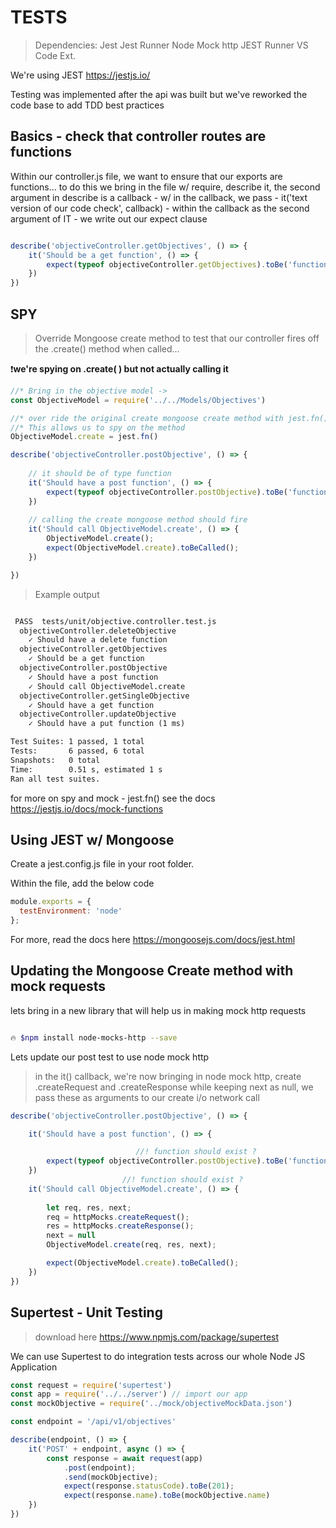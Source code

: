 # TESTS

> Dependencies:
> Jest
> Jest Runner
> Node Mock http
> JEST Runner VS Code Ext.

We're using JEST <https://jestjs.io/>

Testing was implemented after the api was built but we've reworked the code base to add TDD best practices

## Basics - check that controller routes are functions

Within our controller.js file, we want to ensure that our exports are functions... to do this we bring in the file w/ require, describe it, the second argument in describe is a callback - w/ in the callback, we pass - it('text version of our code check', callback) - within the callback as the second argument of IT - we write out our expect clause

``` js

describe('objectiveController.getObjectives', () => {
    it('Should be a get function', () => {
        expect(typeof objectiveController.getObjectives).toBe('function')
    })
})

```

## SPY

> Override Mongoose create method to test that our controller fires off the .create() method when called...

❗**we're spying on .create( ) but not actually calling it**

``` js
//* Bring in the objective model -> 
const ObjectiveModel = require('../../Models/Objectives')

//* over ride the original create mongoose create method with jest.fn()
//* This allows us to spy on the method
ObjectiveModel.create = jest.fn()
```

``` js
describe('objectiveController.postObjective', () => {
    
    // it should be of type function
    it('Should have a post function', () => {
        expect(typeof objectiveController.postObjective).toBe('function')
    })
    
    // calling the create mongoose method should fire
    it('Should call ObjectiveModel.create', () => {
        ObjectiveModel.create();
        expect(ObjectiveModel.create).toBeCalled();
    })

})

```

> Example output

``` md

 PASS  tests/unit/objective.controller.test.js
  objectiveController.deleteObjective
    ✓ Should have a delete function
  objectiveController.getObjectives
    ✓ Should be a get function
  objectiveController.postObjective
    ✓ Should have a post function
    ✓ Should call ObjectiveModel.create
  objectiveController.getSingleObjective
    ✓ Should have a get function
  objectiveController.updateObjective
    ✓ Should have a put function (1 ms)

Test Suites: 1 passed, 1 total
Tests:       6 passed, 6 total
Snapshots:   0 total
Time:        0.51 s, estimated 1 s
Ran all test suites.

```

for more on spy and mock - jest.fn() see the docs <https://jestjs.io/docs/mock-functions>

## Using JEST w/ Mongoose

Create a jest.config.js file in your root folder.

Within the file, add the below code

``` js
module.exports = {
  testEnvironment: 'node'
};
```

For more, read the docs here <https://mongoosejs.com/docs/jest.html>

## Updating the Mongoose Create method with mock requests

lets bring in a new library that will help us in making mock http requests

``` bash

🔥 $npm install node-mocks-http --save

```

Lets update our post test to use node mock http

> in the it() callback, we're now bringing in node mock http, create .createRequest and .createResponse while keeping next as null, we pass these as arguments to our create i/o network call

``` js
describe('objectiveController.postObjective', () => {

    it('Should have a post function', () => {

                            //! function should exist ? 
        expect(typeof objectiveController.postObjective).toBe('function')
    })
                         //! function should exist ?
    it('Should call ObjectiveModel.create', () => {
        
        let req, res, next;
        req = httpMocks.createRequest();
        res = httpMocks.createResponse();
        next = null
        ObjectiveModel.create(req, res, next);

        expect(ObjectiveModel.create).toBeCalled();
    })
})
```

## Supertest - Unit Testing

> download here <https://www.npmjs.com/package/supertest>

We can use Supertest to do integration tests across our whole Node JS Application

``` js
const request = require('supertest')
const app = require('../../server') // import our app
const mockObjective = require('../mock/objectiveMockData.json')

const endpoint = '/api/v1/objectives'

describe(endpoint, () => {
    it('POST' + endpoint, async () => {
        const response = await request(app)
            .post(endpoint);
            .send(mockObjective);
            expect(response.statusCode).toBe(201);
            expect(response.name).toBe(mockObjective.name)
    })
})
```
